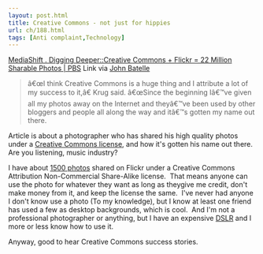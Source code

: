 ```yaml
---
layout: post.html
title: Creative Commons - not just for hippies
url: ch/188.html
tags: [Anti complaint,Technology]
---
```

[MediaShift . Digging Deeper::Creative Commons + Flickr = 22 Million Sharable Photos | PBS](http://www.pbs.org/mediashift/2006/10/digging_deepercreative_commons.html) Link via [John Batelle](http://battellemedia.com/)

> â€œI think Creative Commons is a huge thing and I attribute a lot of my success to it,â€ Krug said. â€œSince the beginning Iâ€™ve given all my photos away on the Internet and theyâ€™ve been used by other bloggers and people all along the way and itâ€™s gotten my name out there.

Article is about a photographer who has shared his high quality photos under a [Creative Commons license](http://en.wikipedia.org/wiki/Creative_commons), and how it's gotten his name out there.  Are you listening, music industry?

I have about [1500 photos](http://www.flickr.com/photos/thetejon) shared on Flickr under a Creative Commons Attribution Non-Commercial Share-Alike license.  That means anyone can use the photo for whatever they want as long as theygive me credit, don't make money from it, and keep the license the same.  I've never had anyone I don't know use a photo (To my knowledge), but I know at least one friend has used a few as desktop backgrounds, which is cool.  And I'm not a professional photographer or anything, but I have an expensive [DSLR](http://en.wikipedia.org/wiki/Dslr) and I more or less know how to use it.

Anyway, good to hear Creative Commons success stories.

